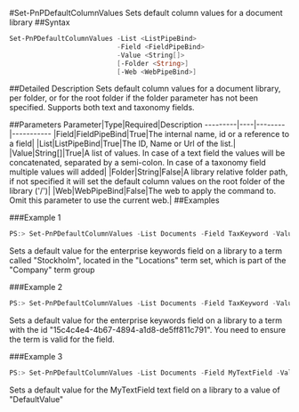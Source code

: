 #Set-PnPDefaultColumnValues
Sets default column values for a document library
##Syntax
```powershell
Set-PnPDefaultColumnValues -List <ListPipeBind>
                           -Field <FieldPipeBind>
                           -Value <String[]>
                           [-Folder <String>]
                           [-Web <WebPipeBind>]
```


##Detailed Description
Sets default column values for a document library, per folder, or for the root folder if the folder parameter has not been specified. Supports both text and taxonomy fields.

##Parameters
Parameter|Type|Required|Description
---------|----|--------|-----------
|Field|FieldPipeBind|True|The internal name, id or a reference to a field|
|List|ListPipeBind|True|The ID, Name or Url of the list.|
|Value|String[]|True|A list of values. In case of a text field the values will be concatenated, separated by a semi-colon. In case of a taxonomy field multiple values will added|
|Folder|String|False|A library relative folder path, if not specified it will set the default column values on the root folder of the library ('/')|
|Web|WebPipeBind|False|The web to apply the command to. Omit this parameter to use the current web.|
##Examples

###Example 1
```powershell
PS:> Set-PnPDefaultColumnValues -List Documents -Field TaxKeyword -Value "Company|Locations|Stockholm"
```
Sets a default value for the enterprise keywords field on a library to a term called "Stockholm", located in the "Locations" term set, which is part of the "Company" term group

###Example 2
```powershell
PS:> Set-PnPDefaultColumnValues -List Documents -Field TaxKeyword -Value "15c4c4e4-4b67-4894-a1d8-de5ff811c791"
```
Sets a default value for the enterprise keywords field on a library to a term with the id "15c4c4e4-4b67-4894-a1d8-de5ff811c791". You need to ensure the term is valid for the field.

###Example 3
```powershell
PS:> Set-PnPDefaultColumnValues -List Documents -Field MyTextField -Value "DefaultValue"
```
Sets a default value for the MyTextField text field on a library to a value of "DefaultValue"
